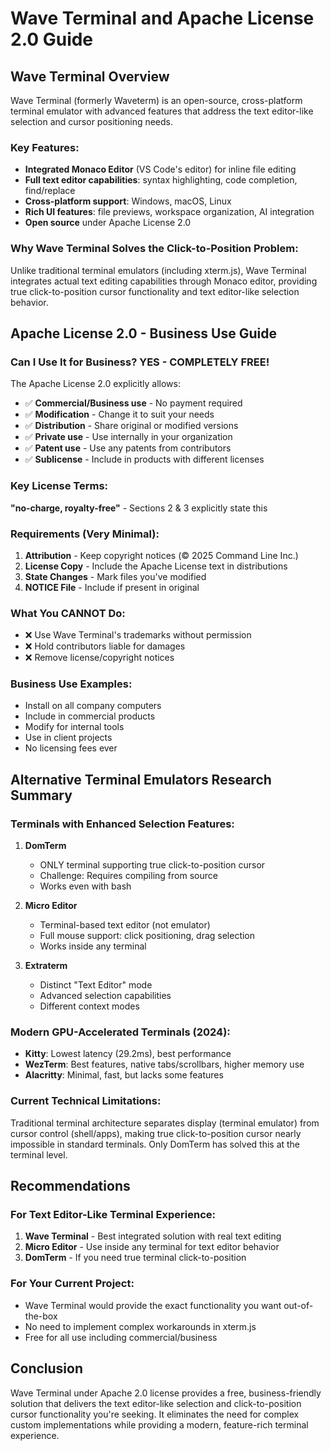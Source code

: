 # Wave Terminal and Apache License 2.0 Guide

## Wave Terminal Overview

Wave Terminal (formerly Waveterm) is an open-source, cross-platform terminal emulator with advanced features that address the text editor-like selection and cursor positioning needs.

### Key Features:
- **Integrated Monaco Editor** (VS Code's editor) for inline file editing
- **Full text editor capabilities**: syntax highlighting, code completion, find/replace
- **Cross-platform support**: Windows, macOS, Linux
- **Rich UI features**: file previews, workspace organization, AI integration
- **Open source** under Apache License 2.0

### Why Wave Terminal Solves the Click-to-Position Problem:
Unlike traditional terminal emulators (including xterm.js), Wave Terminal integrates actual text editing capabilities through Monaco editor, providing true click-to-position cursor functionality and text editor-like selection behavior.

## Apache License 2.0 - Business Use Guide

### Can I Use It for Business? YES - COMPLETELY FREE!

The Apache License 2.0 explicitly allows:
- ✅ **Commercial/Business use** - No payment required
- ✅ **Modification** - Change it to suit your needs  
- ✅ **Distribution** - Share original or modified versions
- ✅ **Private use** - Use internally in your organization
- ✅ **Patent use** - Use any patents from contributors
- ✅ **Sublicense** - Include in products with different licenses

### Key License Terms:

**"no-charge, royalty-free"** - Sections 2 & 3 explicitly state this

### Requirements (Very Minimal):

1. **Attribution** - Keep copyright notices (© 2025 Command Line Inc.)
2. **License Copy** - Include the Apache License text in distributions
3. **State Changes** - Mark files you've modified
4. **NOTICE File** - Include if present in original

### What You CANNOT Do:
- ❌ Use Wave Terminal's trademarks without permission
- ❌ Hold contributors liable for damages
- ❌ Remove license/copyright notices

### Business Use Examples:
- Install on all company computers
- Include in commercial products
- Modify for internal tools
- Use in client projects
- No licensing fees ever

## Alternative Terminal Emulators Research Summary

### Terminals with Enhanced Selection Features:

1. **DomTerm**
   - ONLY terminal supporting true click-to-position cursor
   - Challenge: Requires compiling from source
   - Works even with bash

2. **Micro Editor** 
   - Terminal-based text editor (not emulator)
   - Full mouse support: click positioning, drag selection
   - Works inside any terminal

3. **Extraterm**
   - Distinct "Text Editor" mode
   - Advanced selection capabilities
   - Different context modes

### Modern GPU-Accelerated Terminals (2024):
- **Kitty**: Lowest latency (29.2ms), best performance
- **WezTerm**: Best features, native tabs/scrollbars, higher memory use
- **Alacritty**: Minimal, fast, but lacks some features

### Current Technical Limitations:
Traditional terminal architecture separates display (terminal emulator) from cursor control (shell/apps), making true click-to-position cursor nearly impossible in standard terminals. Only DomTerm has solved this at the terminal level.

## Recommendations

### For Text Editor-Like Terminal Experience:
1. **Wave Terminal** - Best integrated solution with real text editing
2. **Micro Editor** - Use inside any terminal for text editor behavior
3. **DomTerm** - If you need true terminal click-to-position

### For Your Current Project:
- Wave Terminal would provide the exact functionality you want out-of-the-box
- No need to implement complex workarounds in xterm.js
- Free for all use including commercial/business

## Conclusion

Wave Terminal under Apache 2.0 license provides a free, business-friendly solution that delivers the text editor-like selection and click-to-position cursor functionality you're seeking. It eliminates the need for complex custom implementations while providing a modern, feature-rich terminal experience.